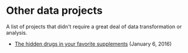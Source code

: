 # Other data projects

A list of projects that didn't require a great deal of data transformation or analysis.

* [The hidden drugs in your favorite supplements](//www.vox.com/a/supplements) (January 6, 2016)